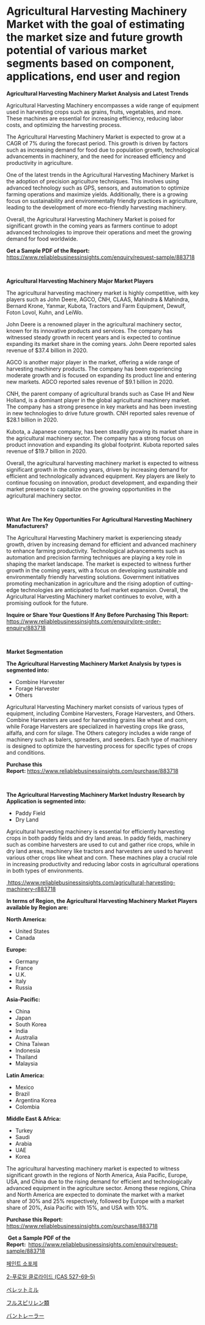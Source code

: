 <p><h1>Agricultural Harvesting Machinery Market with the goal of estimating the market size and future growth potential of various market segments based on component, applications, end user and region</h1></p><p><strong>Agricultural Harvesting Machinery Market Analysis and Latest Trends</strong></p>
<p><p>Agricultural Harvesting Machinery encompasses a wide range of equipment used in harvesting crops such as grains, fruits, vegetables, and more. These machines are essential for increasing efficiency, reducing labor costs, and optimizing the harvesting process.</p><p>The Agricultural Harvesting Machinery Market is expected to grow at a CAGR of 7% during the forecast period. This growth is driven by factors such as increasing demand for food due to population growth, technological advancements in machinery, and the need for increased efficiency and productivity in agriculture.</p><p>One of the latest trends in the Agricultural Harvesting Machinery Market is the adoption of precision agriculture techniques. This involves using advanced technology such as GPS, sensors, and automation to optimize farming operations and maximize yields. Additionally, there is a growing focus on sustainability and environmentally friendly practices in agriculture, leading to the development of more eco-friendly harvesting machinery.</p><p>Overall, the Agricultural Harvesting Machinery Market is poised for significant growth in the coming years as farmers continue to adopt advanced technologies to improve their operations and meet the growing demand for food worldwide.</p></p>
<p><strong>Get a Sample PDF of the Report:&nbsp;</strong> <a href="https://www.reliablebusinessinsights.com/enquiry/request-sample/883718">https://www.reliablebusinessinsights.com/enquiry/request-sample/883718</a></p>
<p>&nbsp;</p>
<p><strong>Agricultural Harvesting Machinery Major Market Players</strong></p>
<p><p>The agricultural harvesting machinery market is highly competitive, with key players such as John Deere, AGCO, CNH, CLAAS, Mahindra & Mahindra, Bernard Krone, Yanmar, Kubota, Tractors and Farm Equipment, Dewulf, Foton Lovol, Kuhn, and LeiWo.</p><p>John Deere is a renowned player in the agricultural machinery sector, known for its innovative products and services. The company has witnessed steady growth in recent years and is expected to continue expanding its market share in the coming years. John Deere reported sales revenue of $37.4 billion in 2020.</p><p>AGCO is another major player in the market, offering a wide range of harvesting machinery products. The company has been experiencing moderate growth and is focused on expanding its product line and entering new markets. AGCO reported sales revenue of $9.1 billion in 2020.</p><p>CNH, the parent company of agricultural brands such as Case IH and New Holland, is a dominant player in the global agricultural machinery market. The company has a strong presence in key markets and has been investing in new technologies to drive future growth. CNH reported sales revenue of $28.1 billion in 2020.</p><p>Kubota, a Japanese company, has been steadily growing its market share in the agricultural machinery sector. The company has a strong focus on product innovation and expanding its global footprint. Kubota reported sales revenue of $19.7 billion in 2020.</p><p>Overall, the agricultural harvesting machinery market is expected to witness significant growth in the coming years, driven by increasing demand for efficient and technologically advanced equipment. Key players are likely to continue focusing on innovation, product development, and expanding their market presence to capitalize on the growing opportunities in the agricultural machinery sector.</p></p>
<p>&nbsp;</p>
<p><strong>What Are The Key Opportunities For Agricultural Harvesting Machinery Manufacturers?</strong></p>
<p><p>The Agricultural Harvesting Machinery market is experiencing steady growth, driven by increasing demand for efficient and advanced machinery to enhance farming productivity. Technological advancements such as automation and precision farming techniques are playing a key role in shaping the market landscape. The market is expected to witness further growth in the coming years, with a focus on developing sustainable and environmentally friendly harvesting solutions. Government initiatives promoting mechanization in agriculture and the rising adoption of cutting-edge technologies are anticipated to fuel market expansion. Overall, the Agricultural Harvesting Machinery market continues to evolve, with a promising outlook for the future.</p></p>
<p><strong>Inquire or Share Your Questions If Any Before Purchasing This Report:</strong> <a href="https://www.reliablebusinessinsights.com/enquiry/pre-order-enquiry/883718">https://www.reliablebusinessinsights.com/enquiry/pre-order-enquiry/883718</a></p>
<p>&nbsp;</p>
<p><strong>Market Segmentation</strong></p>
<p><strong>The Agricultural Harvesting Machinery Market Analysis by types is segmented into:</strong></p>
<p><ul><li>Combine Harvester</li><li>Forage Harvester</li><li>Others</li></ul></p>
<p><p>Agricultural Harvesting Machinery market consists of various types of equipment, including Combine Harvesters, Forage Harvesters, and Others. Combine Harvesters are used for harvesting grains like wheat and corn, while Forage Harvesters are specialized in harvesting crops like grass, alfalfa, and corn for silage. The Others category includes a wide range of machinery such as balers, spreaders, and seeders. Each type of machinery is designed to optimize the harvesting process for specific types of crops and conditions.</p></p>
<p><strong>Purchase this Report:&nbsp;</strong><a href="https://www.reliablebusinessinsights.com/purchase/883718">https://www.reliablebusinessinsights.com/purchase/883718</a></p>
<p>&nbsp;</p>
<p><strong>The Agricultural Harvesting Machinery Market Industry Research by Application is segmented into:</strong></p>
<p><ul><li>Paddy Field</li><li>Dry Land</li></ul></p>
<p><p>Agricultural harvesting machinery is essential for efficiently harvesting crops in both paddy fields and dry land areas. In paddy fields, machinery such as combine harvesters are used to cut and gather rice crops, while in dry land areas, machinery like tractors and harvesters are used to harvest various other crops like wheat and corn. These machines play a crucial role in increasing productivity and reducing labor costs in agricultural operations in both types of environments.</p></p>
<p><a href="https://www.reliablebusinessinsights.com/agricultural-harvesting-machinery-r883718">&nbsp;https://www.reliablebusinessinsights.com/agricultural-harvesting-machinery-r883718</a></p>
<p><strong>In terms of Region, the Agricultural Harvesting Machinery Market Players available by Region are:</strong></p>
<p>
    <p> <strong> North America: </strong>
        <ul>
            <li>United States</li>
            <li>Canada</li>
        </ul>
        </p> 
    <p> <strong> Europe: </strong>
        <ul>
            <li>Germany</li>
            <li>France</li>
            <li>U.K.</li>
            <li>Italy</li>
            <li>Russia</li>
        </ul>
        </p> 
    <p> <strong> Asia-Pacific: </strong>
        <ul>
            <li>China</li>
            <li>Japan</li>
            <li>South Korea</li>
            <li>India</li>
            <li>Australia</li>
            <li>China Taiwan</li>
            <li>Indonesia</li>
            <li>Thailand</li>
            <li>Malaysia</li>
        </ul>
        </p> 
    <p> <strong> Latin America: </strong>
        <ul>
            <li>Mexico</li>
            <li>Brazil</li>
            <li>Argentina Korea</li>
            <li>Colombia</li>
        </ul>
        </p> 
    <p> <strong> Middle East & Africa: </strong>
        <ul>
            <li>Turkey</li>
            <li>Saudi</li>
            <li>Arabia</li>
            <li>UAE</li>
            <li>Korea</li>
        </ul>
    </p>
    </p>
<p><p>The agricultural harvesting machinery market is expected to witness significant growth in the regions of North America, Asia Pacific, Europe, USA, and China due to the rising demand for efficient and technologically advanced equipment in the agriculture sector. Among these regions, China and North America are expected to dominate the market with a market share of 30% and 25% respectively, followed by Europe with a market share of 20%, Asia Pacific with 15%, and USA with 10%.</p></p>
<p><strong>Purchase this Report: </strong><a href="https://www.reliablebusinessinsights.com/purchase/883718">https://www.reliablebusinessinsights.com/purchase/883718</a></p>
<p>&nbsp;<strong>Get a Sample PDF of the Report:&nbsp;&nbsp;</strong><a href="https://www.reliablebusinessinsights.com/enquiry/request-sample/883718">https://www.reliablebusinessinsights.com/enquiry/request-sample/883718</a></p>
<p><strong></strong></p>
<p><p><a href="https://medium.com/@dandier2003/%EA%B8%80%EB%A1%9C%EB%B2%8C-%ED%8E%98%EC%9D%B8%ED%8A%B8-%EB%94%94%ED%8F%AC%EB%A8%B8-%EC%8B%9C%EC%9E%A5-%EA%B7%9C%EB%AA%A8%EB%8A%94-%EC%82%B0%EC%97%85-%EC%98%88%EC%B8%A1%EC%97%90-%EB%94%B0%EB%A5%B4%EB%A9%B4-2024%EB%85%84%EB%B6%80%ED%84%B0-2031%EB%85%84%EA%B9%8C%EC%A7%80-%EC%9D%98-%EC%97%B0%ED%8F%89%EA%B7%A0-%EC%84%B1%EC%9E%A5%EB%A5%A0-cagr-%EC%9D%84-%EA%B2%BD%ED%97%98%ED%95%A0-%EA%B2%83%EC%9C%BC%EB%A1%9C-%EC%98%88%EC%83%81%EB%90%A9%EB%8B%88%EB%8B%A4-9cc28fc0a455">페인트 소포제</a></p><p><a href="https://github.com/AidenReinger/Market-Research-Report-List-1/blob/main/8636495165784.md">2-푸로일 클로라이드 (CAS 527-69-5)</a></p><p><a href="https://github.com/Alenaieme/Market-Research-Report-List-1/blob/main/1273625155115.md">ペレットミル</a></p><p><a href="https://github.com/klon646/Market-Research-Report-List-1/blob/main/2803683155114.md">フルスピリレン類</a></p><p><a href="https://medium.com/@hiramzulauf/%E3%83%90%E3%83%B3-%E3%83%88%E3%83%AC%E3%83%BC%E3%83%A9%E3%83%BC%E5%B8%82%E5%A0%B4-2024%E5%B9%B4%E3%81%8B%E3%82%892031%E5%B9%B4%E3%81%BE%E3%81%A7%E3%81%AE%E6%9C%9F%E9%96%93%E3%81%AE%E6%A5%AD%E7%95%8C%E5%8B%95%E5%90%91%E3%81%A8%E4%BA%88%E6%B8%AC-6eebd26fdc0b">バントレーラー</a></p></p>